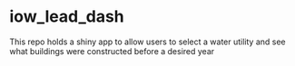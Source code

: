# iow_lead_dash
This repo holds a shiny app to allow users to select a water utility and see what buildings were constructed before a desired year

